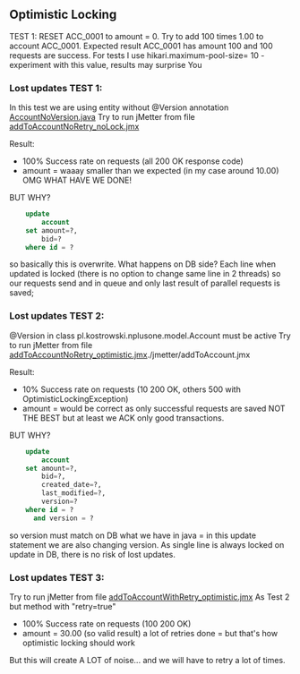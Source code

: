 ## Optimistic Locking

TEST 1:
RESET ACC_0001 to amount = 0.
Try to add 100 times 1.00 to account ACC_0001.
Expected result ACC_0001 has amount 100 and 100 requests are success.
For tests I use hikari.maximum-pool-size= 10 - experiment with this value, results may surprise You

### Lost updates TEST 1:

In this test we are using entity without @Version annotation [AccountNoVersion.java](locking%2Fsrc%2Fmain%2Fjava%2Fpl%2Fkostrowski%2Fpessimistic%2Fmodel%2Fnotaudited%2FAccountNoVersion.java)
Try to run jMetter from file [addToAccountNoRetry_noLock.jmx](locking%2Fjmetter%2FaddToAccountNoRetry_noLock.jmx)

Result:

- 100% Success rate on requests (all 200 OK response code)
- amount = waaay smaller than we expected (in my case around 10.00)
  OMG WHAT HAVE WE DONE!

BUT WHY?

```sql
    update
        account
    set amount=?,
        bid=?
    where id = ? 
```

so basically this is overwrite. What happens on DB side? Each line when updated is locked (there is no option to change
same line in 2 threads) so our requests send and in queue and only last result of parallel requests is saved;

### Lost updates TEST 2:

@Version in class pl.kostrowski.nplusone.model.Account must be active
Try to run jMetter from file [addToAccountNoRetry_optimistic.jmx](locking%2Fjmetter%2FaddToAccountNoRetry_optimistic.jmx)./jmetter/addToAccount.jmx

Result:

- 10% Success rate on requests (10 200 OK, others 500 with OptimisticLockingException)
- amount = would be correct as only successful requests are saved
  NOT THE BEST but at least we ACK only good transactions.

BUT WHY?

```sql
    update
        account
    set amount=?,
        bid=?,
        created_date=?,
        last_modified=?,
        version=?
    where id = ?
      and version = ?
```

so version must match on DB what we have in java = in this update statement we are also changing version. As single line
is always locked on update in DB, there is no risk of lost updates.

### Lost updates TEST 3:

Try to run jMetter from file [addToAccountWithRetry_optimistic.jmx](locking%2Fjmetter%2FaddToAccountWithRetry_optimistic.jmx)
As Test 2 but method with "retry=true"

- 100% Success rate on requests (100 200 OK)
- amount = 30.00 (so valid result)
  a lot of retries done = but that's how optimistic locking should work

But this will create A LOT of noise... and we will have to retry a lot of times.

